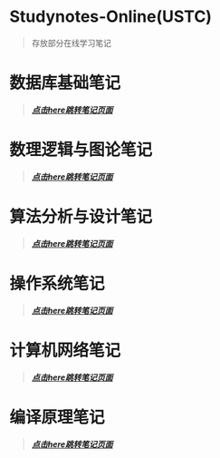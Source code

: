 # Studynotes-Online(USTC)
> 存放部分在线学习笔记

# 数据库基础笔记
> ***[点击here跳转笔记页面](https://forget-eve.github.io/Database-Basics/#/)***

# 数理逻辑与图论笔记
> ***[点击here跳转笔记页面](https://forget-eve.github.io/Mathematics-logic-graph-theory/#/)***

# 算法分析与设计笔记
> ***[点击here跳转笔记页面](https://forget-eve.github.io/Algorithm-design-analysis/#/)***

# 操作系统笔记
> ***[点击here跳转笔记页面](https://forget-eve.github.io/OS/#/)***

# 计算机网络笔记
> ***[点击here跳转笔记页面](https://forget-eve.github.io/Computer-Network/#/)***

# 编译原理笔记
> ***[点击here跳转笔记页面](https://forget-eve.github.io/Compiler-Principle/#/)***

